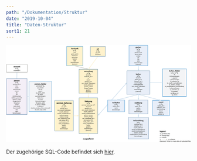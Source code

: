 ```yaml
---
path: "/Dokumentation/Struktur"
date: "2019-10-04"
title: "Daten-Struktur"
sort1: 21
---
```


![Daten-Struktur](_media/structure.png)

Der zugehörige SQL-Code befindet sich [hier](https://github.com/barbalex/vermehrung/tree/master/src/sql).